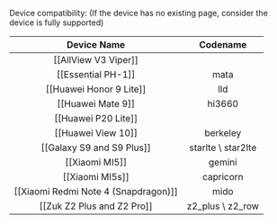 Device compatibility: (If the device has no existing page, consider the device is fully supported)

|Device Name|Codename|
|:-:|:-:|
|[[AllView V3 Viper]]||
|[[Essential PH-1]]|mata|
|[[Huawei Honor 9 Lite]]|lld|
|[[Huawei Mate 9]]|hi3660|
|[[Huawei P20 Lite]]||
|[[Huawei View 10]]|berkeley|
|[[Galaxy S9 and S9 Plus]]|starlte \ star2lte|
|[[Xiaomi MI5]]|gemini|
|[[Xiaomi MI5s]]|capricorn|
|[[Xiaomi Redmi Note 4 (Snapdragon)]]|mido|
|[[Zuk Z2 Plus and Z2 Pro]]|z2_plus \ z2_row|